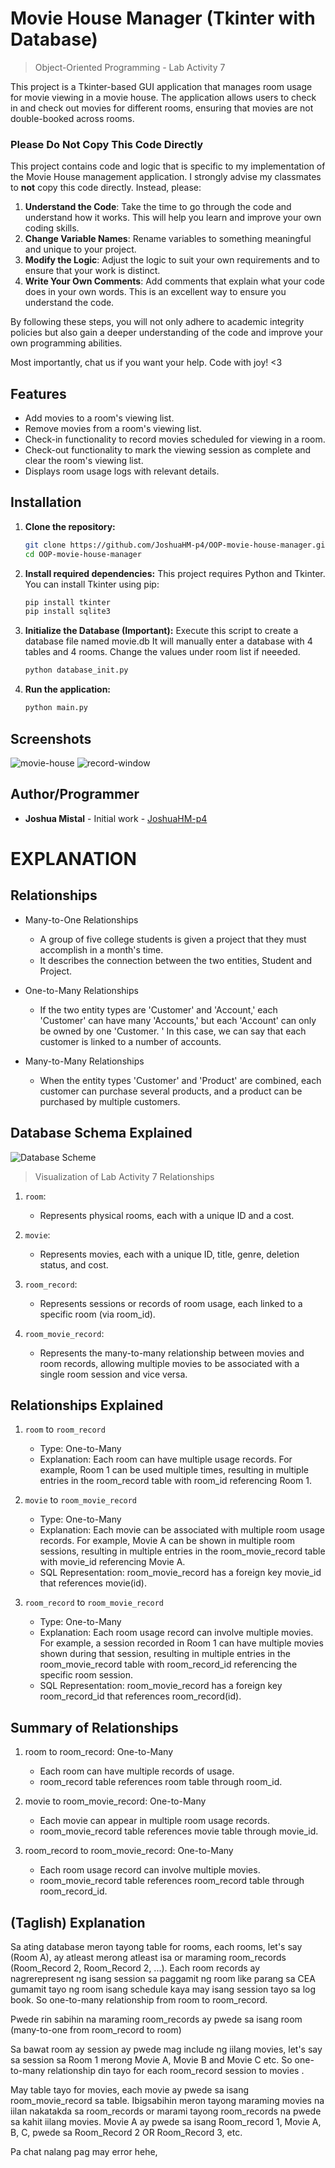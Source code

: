 # Movie House Manager (Tkinter with Database)
> Object-Oriented Programming - Lab Activity 7

This project is a Tkinter-based GUI application that manages room usage for movie viewing in a movie house. The application allows users to check in and check out movies for different rooms, ensuring that movies are not double-booked across rooms.

### Please Do Not Copy This Code Directly
This project contains code and logic that is specific to my implementation of the Movie House management application. I strongly advise my classmates to **not** copy this code directly. Instead, please:

1. **Understand the Code**: Take the time to go through the code and understand how it works. This will help you learn and improve your own coding skills.
2. **Change Variable Names**: Rename variables to something meaningful and unique to your project.
3. **Modify the Logic**: Adjust the logic to suit your own requirements and to ensure that your work is distinct.
4. **Write Your Own Comments**: Add comments that explain what your code does in your own words. This is an excellent way to ensure you understand the code.

By following these steps, you will not only adhere to academic integrity policies but also gain a deeper understanding of the code and improve your own programming abilities.

Most importantly, chat us if you want your help. Code with joy! <3

## Features

- Add movies to a room's viewing list.
- Remove movies from a room's viewing list.
- Check-in functionality to record movies scheduled for viewing in a room.
- Check-out functionality to mark the viewing session as complete and clear the room's viewing list.
- Displays room usage logs with relevant details.

## Installation

1. **Clone the repository:**
    ```bash
    git clone https://github.com/JoshuaHM-p4/OOP-movie-house-manager.git
    cd OOP-movie-house-manager
    ```

2. **Install required dependencies:**
    This project requires Python and Tkinter. You can install Tkinter using pip:
    ```bash
    pip install tkinter
    pip install sqlite3
    ```

4. **Initialize the Database (Important):**
    Execute this script to create a database file named movie.db
    It will manually enter a database with 4 tables and 4 rooms.
    Change the values under room list if neeeded.
    ```bash
    python database_init.py
    ```

3. **Run the application:**
    ```bash
    python main.py
    ```

## Screenshots
![movie-house](assets/movie-house.png)
![record-window](assets/record-window.png)

## Author/Programmer
- **Joshua Mistal** - Initial work - [JoshuaHM-p4](https://github.com/JoshuaHM-p4)

# EXPLANATION

## Relationships
* Many-to-One Relationships
    - A group of five college students is given a project that they must accomplish in a month's time.
    - It describes the connection between the two entities, Student and Project.

* One-to-Many Relationships
    - If the two entity types are 'Customer' and 'Account,' each 'Customer' can have many 'Accounts,' but each 'Account' can only be owned by one 'Customer. ' In this case, we can say that each customer is linked to a number of accounts.

* Many-to-Many Relationships
    - When the entity types 'Customer' and 'Product' are combined, each customer can purchase several products, and a product can be purchased by multiple customers.

## Database Schema Explained

![Database Scheme](assets/schema.png)
> Visualization of Lab Activity 7 Relationships

1. `room`:
    - Represents physical rooms, each with a unique ID and a cost.

2. `movie`:
    - Represents movies, each with a unique ID, title, genre, deletion status, and cost.

3. `room_record`:
    - Represents sessions or records of room usage, each linked to a specific room (via room_id).

4. `room_movie_record`:
    - Represents the many-to-many relationship between movies and room records, allowing multiple movies to be associated with a single room session and vice versa.

## Relationships Explained

1. `room` to `room_record`
    - Type: One-to-Many
    - Explanation: Each room can have multiple usage records. For example, Room 1 can be used multiple times, resulting in multiple entries in the room_record table with room_id referencing Room 1.

2. `movie` to `room_movie_record`
    - Type: One-to-Many
    - Explanation: Each movie can be associated with multiple room usage records. For example, Movie A can be shown in multiple room sessions, resulting in multiple entries in the room_movie_record table with movie_id referencing Movie A.
    - SQL Representation: room_movie_record has a foreign key movie_id that references movie(id).

2. `room_record` to `room_movie_record`
    - Type: One-to-Many
    - Explanation: Each room usage record can involve multiple movies. For example, a session recorded in Room 1 can have multiple movies shown during that session, resulting in multiple entries in the room_movie_record table with room_record_id referencing the specific room session.
    - SQL Representation: room_movie_record has a foreign key room_record_id that references room_record(id).

## Summary of Relationships
1. room to room_record: One-to-Many
    - Each room can have multiple records of usage.
    - room_record table references room table through room_id.

2. movie to room_movie_record: One-to-Many
    - Each movie can appear in multiple room usage records.
    - room_movie_record table references movie table through movie_id.

3. room_record to room_movie_record: One-to-Many
    - Each room usage record can involve multiple movies.
    - room_movie_record table references room_record table through room_record_id.

## (Taglish) Explanation
Sa ating database meron tayong table for rooms, each rooms, let's say (Room A), ay atleast merong atleast isa or maraming room_records (Room_Record 2, Room_Record 2, ...). Each room records ay nagrerepresent ng isang session sa paggamit ng room like parang sa CEA gumamit tayo ng room isang schedule kaya may isang session tayo sa log book. So one-to-many relationship from room to room_record.

Pwede rin sabihin na maraming room_records ay pwede sa isang room (many-to-one from room_record to room)

Sa bawat room ay session ay pwede mag include ng iilang movies, let's say sa session sa Room 1 merong Movie A, Movie B and Movie C etc. So one-to-many relationship din tayo for each room_record session to movies .

May table tayo for movies, each movie ay pwede sa isang room_movie_record sa table. Ibigsabihin meron tayong maraming movies na iilan nakatakda sa room_records or marami tayong room_records na pwede sa kahit iilang movies. Movie A ay pwede sa isang Room_record 1, Movie A, B, C, pwede sa Room_Record 2 OR Room_Record 3, etc.

Pa chat nalang pag may error hehe,